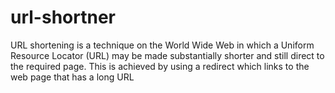 # url-shortner

URL shortening is a technique on the World Wide Web in which a Uniform Resource Locator (URL) may be made substantially shorter and still direct to the required page.
This is achieved by using a redirect which links to the web page that has a long URL
